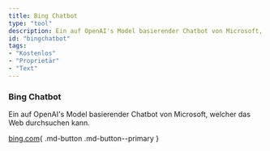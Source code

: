 ```yaml
---
title: Bing Chatbot
type: "tool"
description: Ein auf OpenAI's Model basierender Chatbot von Microsoft, welcher das Web durchsuchen kann.
id: "bingchatbot"
tags:
- "Kostenlos"
- "Proprietär"
- "Text"
---
```


### Bing Chatbot

Ein auf OpenAI's Model basierender Chatbot von Microsoft, welcher das Web durchsuchen kann.

[bing.com](https://bing.com/){ .md-button .md-button--primary } 
